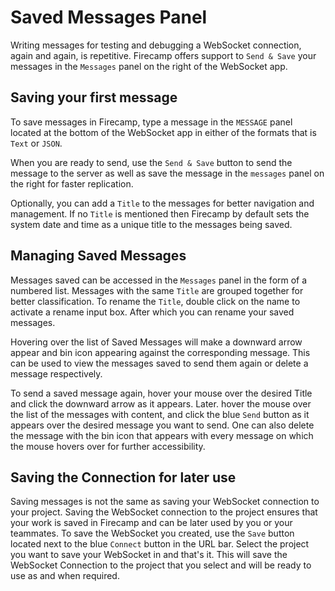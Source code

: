 # Saved Messages Panel

Writing messages for testing and debugging a WebSocket connection, again and again, is repetitive. Firecamp offers support to `Send & Save` your messages in the `Messages` panel on the right of the WebSocket app.

## Saving your first message

To save messages in Firecamp, type a message in the `MESSAGE` panel located at the bottom of the WebSocket app in either of the formats that is `Text` or `JSON`.

When you are ready to send, use the `Send & Save` button to send the message to the server as well as save the message in the `messages` panel on the right for faster replication.

 Optionally, you can add a `Title` to the messages for better navigation and management. If no `Title` is mentioned then Firecamp by default sets the system date and time as a unique title to the messages being saved.

## Managing Saved Messages

Messages saved can be accessed in the `Messages` panel in the form of a numbered list. Messages with the same `Title` are grouped together for better classification. To rename the `Title`, double click on the name to activate a rename input box. After which you can rename your saved messages.

Hovering over the list of Saved Messages will make a downward arrow appear and bin icon appearing against the corresponding message. This can be used to view the messages saved to send them again or delete a message respectively.

To send a saved message again, hover your mouse over the desired Title and click the downward arrow as it appears. Later. hover the mouse over the list of the messages with content, and click the blue `Send` button as it appears over the desired message you want to send. One can also delete the message with the bin icon that appears with every message on which the mouse hovers over for further accessibility.

## Saving the Connection for later use

Saving messages is not the same as saving your WebSocket connection to your project. Saving the WebSocket connection to the project ensures that your work is saved in Firecamp and can be later used by you or your teammates. To save the WebSocket you created, use the `Save` button located next to the blue `Connect` button in the URL bar. Select the project you want to save your WebSocket in and that's it. This will save the WebSocket Connection to the project that you select and will be ready to use as and when required.
